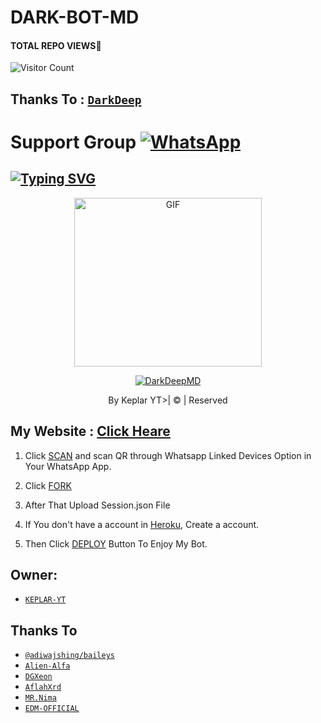 # DARK-BOT-MD
#### TOTAL REPO VIEWS📍
![Visitor Count](https://profile-counter.glitch.me/darkdeepbot/count.svg)

## Thanks To : [`DarkDeep`](https://github.com/kumarduttadeep)

# Support Group <a href="https://chat.whatsapp.com/JLqwVWcONTkFRRfW89IcR5"><img alt="WhatsApp" src="https://img.shields.io/badge/-Whatsapp%20Group-lightgrey?style=for-the-badge&logo=whatsapp&logoColor=white"/></a>

## [![Typing SVG](https://readme-typing-svg.herokuapp.com?font=Rockstar-ExtraBold&color=F33A6A&lines=WELCOME+TO+DARK+DEEP+WA+BOT.;CREATED+BY+KEPLAR+YT;BEST+MULTIDEVICE+WA+BOT;THANKS+FOR+VISITING+MY+GIT)](https://git.io/typing-svg)

 </a>

</p>

<div align="center">

  <p align="center">

<img src="https://i.ibb.co/23P3nY0/20220602-094206.png" alt="GIF" width="300" height="270"/>

</p>

  <p align="center">

<a href="#"><img title="DarkDeepMD" src="https://img.shields.io/badge/DarkDeep-md-green?colorA=%23ff0000&colorB=%23017e40&style=for-the-badge"></a>

</p>

</div>

<p align="center">By Keplar YT>| © | Reserved  </br> 
 
 ## My Website : [Click Heare](https://sites.google.com/view/ptajlmorg)

1. Click [SCAN](https://replit.com/@DarkDeep/Dark-Deep-Bot-MD?output%20only=1&lite=1#session.json) and scan QR through Whatsapp Linked Devices Option in Your WhatsApp App.

2. Click [FORK](https://github.com/darkdeepbot/DarkDeepMD/fork)

2. After That Upload Session.json File

3. If You don't have a account in [Heroku](https://signup.heroku.com/), Create a account.

5. Then Click [DEPLOY](https://heroku.com/deploy) Button To Enjoy My Bot.


## Owner:
* [`KEPLAR-YT`](https://www.youtube.com/channel/UCu-TyFlJEIRY_15lg7FlpGA)

## Thanks To
* [`@adiwajshing/baileys`](https://github.com/adiwajshing/baileys)
* [`Alien-Alfa`](https://github.com/Alien-Alfa)
* [`DGXeon`](https://github.com/DGXeon)
* [`AflahXrd`](https://github.com/nexusNw)
* [`MR.Nima`](https://github.com/DarkMakerofc)
* [`EDM-OFFICIAL`](https://github.com/edm-official)

